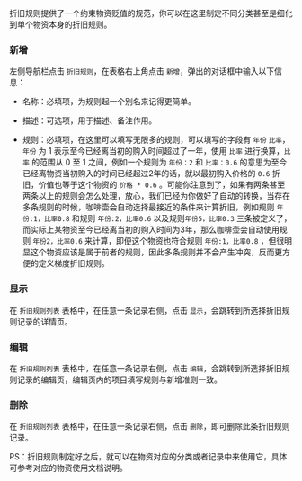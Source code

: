 折旧规则提供了一个约束物资贬值的规范，你可以在这里制定不同分类甚至是细化到单个物资本身的折旧规则。

### 新增

左侧导航栏点击 `折旧规则`，在表格右上角点击 `新增`，弹出的对话框中输入以下信息：

- 名称：必填项，为规则起一个别名来记得更简单。

- 描述：可选项，用于描述、备注作用。

- 规则：必填项，在这里可以填写无限多的规则，可以填写的字段有 `年份` `比率`，`年份` 为 1 表示至今已经离当初的购入时间超过了一年，使用 `比率` 进行换算，`比率` 的范围从 0 至 1 之间，例如一个规则为 `年份：2`
  和 `比率：0.6` 的意思为至今已经离物资当初购入的时间已经超过2年的话，就以最初购入价格的 `0.6` 折旧，价值也等于这个物资的 `价格 * 0.6`
  。可能你注意到了，如果有两条甚至两条以上的规则会怎么处理，放心，我们已经为你做好了自动的转换，当存在多条规则的时候，咖啡壶会自动选择最接近的条件来计算折旧，例如规则 `年份:1，比率0.8` 和规则 `年份:2，比率0.6`
  以及规则`年份5，比率0.3` 三条被定义了，而实际上某物资至今已经离当初的购入时间为3年，那么咖啡壶会自动使用规则 `年份2，比率0.6` 来计算，即便这个物资也符合规则 `年份:1，比率0.8`
  ，但很明显这个物资应该是属于前者的规则，因此多条规则并不会产生冲突，反而更方便的定义梯度折旧规则。

### 显示

在 `折旧规则列表` 表格中，在任意一条记录右侧，点击 `显示`，会跳转到所选择折旧规则记录的详情页。

### 编辑

在 `折旧规则列表` 表格中，在任意一条记录右侧，点击 `编辑`，会跳转到所选择折旧规则记录的编辑页，编辑页内的项目填写规则与新增准则一致。

### 删除

在 `折旧规则列表` 表格中，在任意一条记录右侧，点击 `删除`，即可删除此条折旧规则记录。

PS：折旧规则制定好之后，就可以在物资对应的分类或者记录中来使用它，具体可参考对应的物资使用文档说明。
